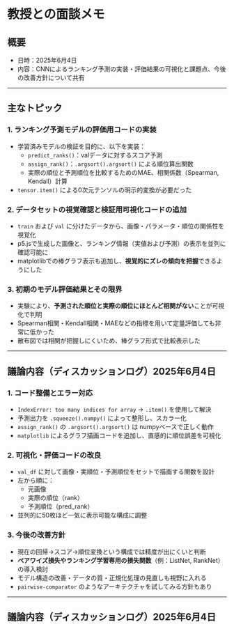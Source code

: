 # 教授との面談メモ

## 概要

- 日時：2025年6月4日
- 内容：CNNによるランキング予測の実装・評価結果の可視化と課題点、今後の改善方針について共有

---

## 主なトピック

### 1. ランキング予測モデルの評価用コードの実装

- 学習済みモデルの検証を目的に、以下を実装：
  - `predict_ranks()`：valデータに対するスコア予測
  - `assign_rank()`：`.argsort().argsort()` による順位算出関数
  - 実際の順位と予測順位を比較するためのMAE、相関係数（Spearman, Kendall）計算
- `tensor.item()` による0次元テンソルの明示的変換が必要だった

### 2. データセットの視覚確認と検証用可視化コードの追加

- `train` および `val` に分けたデータから、画像・パラメータ・順位の関係性を視覚化
- p5.jsで生成した画像と、ランキング情報（実値および予測）の表示を並列に確認可能に
- matplotlibでの棒グラフ表示も追加し、**視覚的にズレの傾向を把握**できるようにした

### 3. 初期のモデル評価結果とその限界

- 実験により、**予測された順位と実際の順位にほとんど相関がない**ことが可視化で判明
- Spearman相関・Kendall相関・MAEなどの指標を用いて定量評価しても非常に低かった
- 散布図では相関が把握しにくいため、棒グラフ形式で比較表示した

---

## 議論内容（ディスカッションログ）2025年6月4日

### 1. コード整備とエラー対応

- `IndexError: too many indices for array` → `.item()` を使用して解決
- 予測出力を `.squeeze().numpy()` によって整形し、スカラー化
- `assign_rank()` の `.argsort().argsort()` は numpyベースで正しく動作
- `matplotlib` によるグラフ描画コードを追加し、直感的に順位誤差を可視化

### 2. 可視化・評価コードの改良

- `val_df` に対して画像・実順位・予測順位をセットで描画する関数を設計
- 左から順に：
  - 元画像
  - 実際の順位（rank）
  - 予測順位（pred_rank）
- 並列的に50枚ほど一気に表示可能な構成に調整

### 3. 今後の改善方針

- 現在の回帰→スコア→順位変換という構成では精度が出にくいと判断
- **ペアワイズ損失やランキング学習専用の損失関数**（例：ListNet, RankNet）の導入検討
- モデル構造の改善・データの質・正規化処理の見直しも視野に入れる
- `pairwise-comparator` のようなアーキテクチャを試してみる方針もあり

---

## 議論内容（ディスカッションログ）2025年6月4日
